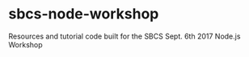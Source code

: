 # sbcs-node-workshop
Resources and tutorial code built for the SBCS Sept. 6th 2017 Node.js Workshop
